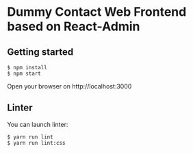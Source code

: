 # Dummy Contact Web Frontend based on React-Admin

## Getting started

```
$ npm install
$ npm start
```

Open your browser on http://localhost:3000

## Linter

You can launch linter:

```
$ yarn run lint
$ yarn run lint:css
```
